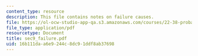 ```yaml
---
content_type: resource
description: This file contains notes on failure causes.
file: https://ol-ocw-studio-app-qa.s3.amazonaws.com/courses/22-38-probability-and-its-applications-to-reliability-quality-control-and-risk-assessment-fall-2005/16b111daa6e9244c8dc91ddf8ab37698_sec9_failure.pdf
file_type: application/pdf
resourcetype: Document
title: sec9_failure.pdf
uid: 16b111da-a6e9-244c-8dc9-1ddf8ab37698
---
```

